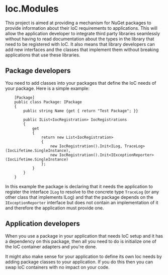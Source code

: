 # Ioc.Modules

This project is aimed at providing a mechanism for NuGet packages to 
provide information about their IoC requirements to applications. This
will allow the application developer to integrate third party libraries
seamlessly without having to read documentation about the types in the
library that need to be registered with IoC. It also means that library
developers can add new interfaces and the classes that implement them
without breaking applications that use these libraries.

## Package developers

You need to add classes into your packages that define the IoC needs
of your package. Here is a simple example:
```
    [Package]
    public class Package: IPackage
    {
        public string Name {get { return "Test Package"; }}

        public IList<IocRegistration> IocRegistrations
        {
            get
            {
                return new List<IocRegistration>
                {
                    new IocRegistration().Init<ILog, TraceLog>(IocLifetime.SingleInstance),
                    new IocRegistration().Init<IExceptionReporter>(IocLifetime.SingleInstance)
                };
            }
        }
    }
```
In this example the package is declaring that it needs the application to register
the interface `ILog` to resolve to the concrete type `TraceLog` (or any other class
that implements ILog) and that the package depends on the `IExceptionReporter` interface
but does not contain an implementation of it and therefore the application must provide one.

## Application developers

When you use a package in your application that needs IoC setup and it
has a dependency on this package, then all you need to do is initialize 
one of the IoC container adapters and you're done.

It might also make sense for your application to define its own Ioc needs by
adding package classes to your application. If you do this then you can swap IoC
containers with no impact on your code.
